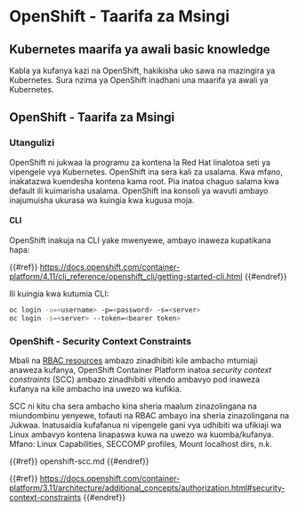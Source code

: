 # OpenShift - Taarifa za Msingi

## Kubernetes maarifa ya awali b**asic knowledge** <a href="#a94e" id="a94e"></a>

Kabla ya kufanya kazi na OpenShift, hakikisha uko sawa na mazingira ya Kubernetes. Sura nzima ya OpenShift inadhani una maarifa ya awali ya Kubernetes.

## OpenShift - Taarifa za Msingi

### Utangulizi

OpenShift ni jukwaa la programu za kontena la Red Hat linalotoa seti ya vipengele vya Kubernetes. OpenShift ina sera kali za usalama. Kwa mfano, inakatazwa kuendesha kontena kama root. Pia inatoa chaguo salama kwa default ili kuimarisha usalama. OpenShift ina konsoli ya wavuti ambayo inajumuisha ukurasa wa kuingia kwa kugusa moja.

#### CLI

OpenShift inakuja na CLI yake mwenyewe, ambayo inaweza kupatikana hapa:

{{#ref}}
https://docs.openshift.com/container-platform/4.11/cli_reference/openshift_cli/getting-started-cli.html
{{#endref}}

Ili kuingia kwa kutumia CLI:
```bash
oc login -u=<username> -p=<password> -s=<server>
oc login -s=<server> --token=<bearer token>
```
### **OpenShift - Security Context Constraints** <a href="#a94e" id="a94e"></a>

Mbali na [RBAC resources](https://docs.openshift.com/container-platform/3.11/architecture/additional_concepts/authorization.html#architecture-additional-concepts-authorization) ambazo zinadhibiti kile ambacho mtumiaji anaweza kufanya, OpenShift Container Platform inatoa _security context constraints_ (SCC) ambazo zinadhibiti vitendo ambavyo pod inaweza kufanya na kile ambacho ina uwezo wa kufikia.

SCC ni kitu cha sera ambacho kina sheria maalum zinazolingana na miundombinu yenyewe, tofauti na RBAC ambayo ina sheria zinazolingana na Jukwaa. Inatusaidia kufafanua ni vipengele gani vya udhibiti wa ufikiaji wa Linux ambavyo kontena linapaswa kuwa na uwezo wa kuomba/kufanya. Mfano: Linux Capabilities, SECCOMP profiles, Mount localhost dirs, n.k.

{{#ref}}
openshift-scc.md
{{#endref}}

{{#ref}}
https://docs.openshift.com/container-platform/3.11/architecture/additional_concepts/authorization.html#security-context-constraints
{{#endref}}
